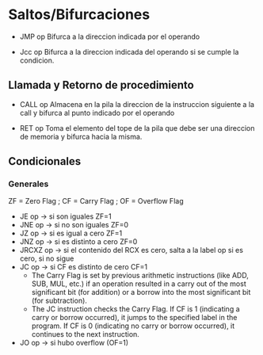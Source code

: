 # Saltos/Bifurcaciones

- JMP op
Bifurca a la direccion indicada por el operando

- Jcc op
Bifurca a la direccion indicada del operando si se cumple la condicion.


## Llamada y Retorno de procedimiento
- CALL op
Almacena en la pila la direccion de la instruccion siguiente a la call y bifurca al punto indicado por el operando

- RET op
Toma el elemento del tope de la pila que debe ser una direccion de memoria y bifurca hacia la misma.

## Condicionales

### Generales
ZF = Zero Flag ; CF = Carry Flag ; OF = Overflow Flag
- JE op     -> si son iguales ZF=1
- JNE op    -> si no son iguales ZF=0
- JZ op     -> si es igual a cero ZF=1
- JNZ op    -> si es distinto a cero ZF=0
- JRCXZ op  -> si el contenido del RCX es cero, salta a la label op si es cero, si no sigue
- JC op     -> si CF es distinto de cero CF=1
    * The Carry Flag is set by previous arithmetic instructions (like ADD, SUB, MUL, etc.) if an operation resulted in a carry out of the most significant bit (for addition) or a borrow into the most significant bit (for subtraction).
    * The JC instruction checks the Carry Flag. If CF is 1 (indicating a carry or borrow occurred), it jumps to the specified label in the program. If CF is 0 (indicating no carry or borrow occurred), it continues to the next instruction.
- JO op     -> si hubo overflow (OF=1)
